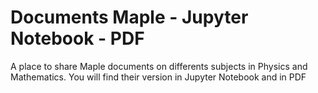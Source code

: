 # Documents Maple - Jupyter Notebook - PDF
A place to share Maple documents on differents subjects in Physics and Mathematics. You will find their version in Jupyter Notebook and in PDF
